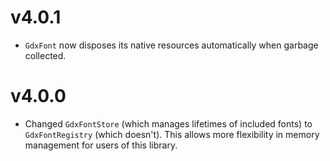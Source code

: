
# v4.0.1
- `GdxFont` now disposes its native resources automatically when garbage collected.

# v4.0.0
- Changed `GdxFontStore` (which manages lifetimes of included fonts) to `GdxFontRegistry` (which doesn't). This allows more flexibility in memory management for users of this library.
